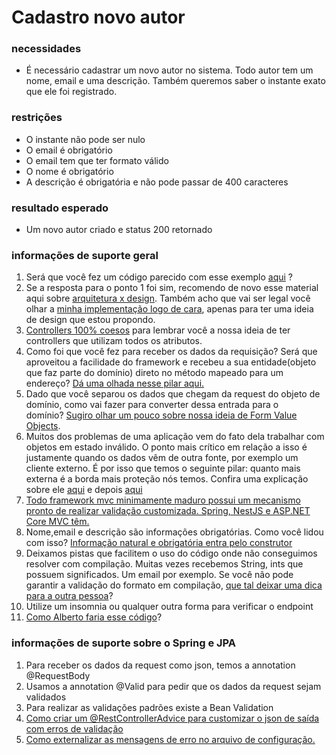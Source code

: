 # Cadastro novo autor

### **necessidades**

*   É necessário cadastrar um novo autor no sistema. Todo autor tem um nome, email e uma descrição. Também queremos saber o instante exato que ele foi registrado.

### **restrições**

*   O instante não pode ser nulo
*   O email é obrigatório
*   O email tem que ter formato válido
*   O nome é obrigatório
*   A descrição é obrigatória e não pode passar de 400 caracteres

### **resultado esperado**

*   Um novo autor criado e status 200 retornado

### **informações de suporte geral**

1.  Será que você fez um código parecido com esse exemplo [aqui](https://youtu.be/_lQXmLAiufQ) ?
2.  Se a resposta para o ponto 1 foi sim, recomendo de novo esse material aqui sobre [arquitetura x design](https://youtu.be/HIIKgnIo7SA). Também acho que vai ser legal você olhar a [minha implementação logo de cara](https://youtu.be/1sXFbr19byA), apenas para ter uma ideia de design que estou propondo.
3.  [Controllers 100% coesos](https://youtu.be/NNKG2TFctfo) para lembrar você a nossa ideia de ter controllers que utilizam todos os atributos.
4.  Como foi que você fez para receber os dados da requisição? Será que aproveitou a facilidade do framework e recebeu a sua entidade(objeto que faz parte do domínio) direto no método mapeado para um endereço? [Dá uma olhada nesse pilar aqui.](https://youtu.be/AzyHKZwNg1A)
5.  Dado que você separou os dados que chegam da request do objeto de domínio, como vai fazer para converter dessa entrada para o domínio? [Sugiro olhar um pouco sobre nossa ideia de Form Value Objects](https://youtu.be/kzjSxBDQXp8).
6.  Muitos dos problemas de uma aplicação vem do fato dela trabalhar com objetos em estado inválido. O ponto mais crítico em relação a isso é justamente quando os dados vêm de outra fonte, por exemplo um cliente externo. É por isso que temos o seguinte pilar: quanto mais externa é a borda mais proteção nós temos. Confira uma explicação sobre ele [aqui](https://youtu.be/XPXOhvrJT1w) e depois [aqui](https://youtu.be/kkKqo80whqo)
7.  [Todo framework mvc minimamente maduro possui um mecanismo pronto de realizar validação customizada. Spring, NestJS e ASP.NET Core MVC têm.](https://youtu.be/SygOC4d_N5w)
8.  Nome,email e descrição são informações obrigatórias. Como você lidou com isso? [Informação natural e obrigatória entra pelo construtor](https://youtu.be/NoKjl0xMt6w)
9.  Deixamos pistas que facilitem o uso do código onde não conseguimos resolver com compilação. Muitas vezes recebemos String, ints que possuem significados. Um email por exemplo. Se você não pode garantir a validação do formato em compilação, [que tal deixar uma dica para a outra pessoa](https://youtu.be/iU19qJeXnVo)?
10.  Utilize um insomnia ou qualquer outra forma para verificar o endpoint
12.  [Como Alberto faria esse código](https://youtu.be/1sXFbr19byA)?

### **informações de suporte sobre o Spring e JPA**

1.  Para receber os dados da request como json, temos a annotation @RequestBody
2.  Usamos a annotation @Valid para pedir que os dados da request sejam validados
3.  Para realizar as validações padrões existe a Bean Validation
4.  [Como criar um @RestControllerAdvice para customizar o json de saída com erros de validação](https://youtu.be/H6aM-4RaRrE)
5.  [Como externalizar as mensagens de erro no arquivo de configuração.](https://youtu.be/FO4HnZNCvoo)

